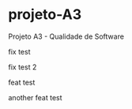 # projeto-A3
Projeto A3 - Qualidade de Software

fix test

fix test 2

feat test

another feat test
